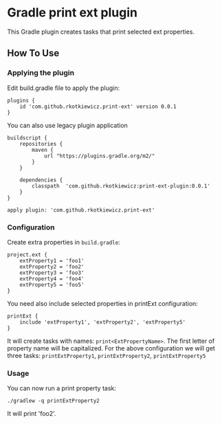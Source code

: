 # Gradle print ext plugin

This Gradle plugin creates tasks that print selected ext properties.

## How To Use

### Applying the plugin

Edit build.gradle file to apply the plugin:

    plugins {
        id 'com.github.rkotkiewicz.print-ext' version 0.0.1
    }


You can also use legacy plugin application

    buildscript {
        repositories {
            maven {
                url "https://plugins.gradle.org/m2/"
            }
        }

        dependencies {
            classpath  'com.github.rkotkiewicz:print-ext-plugin:0.0.1'
        }
    }

    apply plugin: 'com.github.rkotkiewicz.print-ext'

### Configuration

Create extra properties in `build.gradle`:


    project.ext {
        extProperty1 = 'foo1'
        extProperty2 = 'foo2'
        extProperty3 = 'foo3'
        extProperty4 = 'foo4'
        extProperty5 = 'foo5'
    }


You need also include selected properties in printExt configuration:

    printExt {
        include 'extProperty1', 'extProperty2', 'extProperty5'
    }


It will create tasks with names: `print<ExtPropertyName>`. The first letter of property name will be capitalized.
For the above configuration we will get three tasks:
`printExtProperty1`, `printExtProperty2`, `printExtProperty5`

### Usage

You can now run a print property task:

    ./gradlew -q printExtProperty2

It will print 'foo2'.



